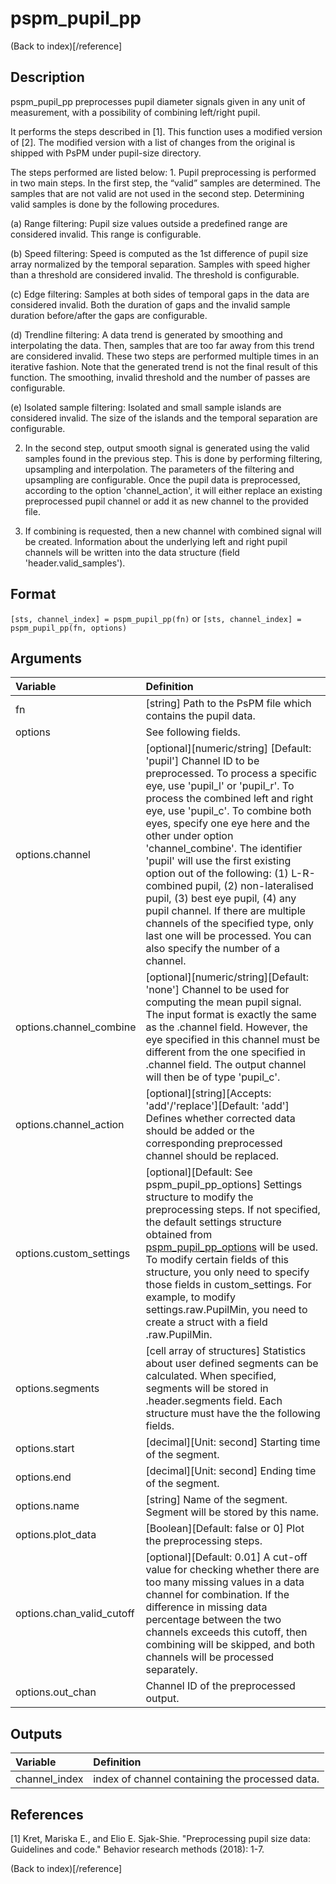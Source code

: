 # pspm_pupil_pp
(Back to index)[/reference]
## Description
pspm_pupil_pp preprocesses pupil diameter signals given in any unit of measurement, with a possibility of combining left/right pupil. 

It performs the steps described in [1]. This function uses a modified version of [2]. The modified version with a list of changes from the original is shipped with PsPM under pupil-size directory.

The steps performed are listed below: 1. Pupil preprocessing is performed in two main steps. In the first step, the “valid” samples are determined. The samples that are not valid are not used in the second step. Determining valid samples is done by the following procedures.

(a) Range filtering: Pupil size values outside a predefined range are considered invalid. This range is configurable.

(b) Speed filtering: Speed is computed as the 1st difference of pupil size array normalized by the temporal separation. Samples with speed higher than a threshold are considered invalid. The threshold is configurable.

(c) Edge filtering: Samples at both sides of temporal gaps in the data are considered invalid. Both the duration of gaps and the invalid sample duration before/after the gaps are configurable.

(d) Trendline filtering: A data trend is generated by smoothing and interpolating the data. Then, samples that are too far away from this trend are considered invalid. These two steps are performed multiple times in an iterative fashion. Note that the generated trend is not the final result of this function. The smoothing, invalid threshold and the number of passes are configurable.

(e) Isolated sample filtering: Isolated and small sample islands are considered invalid. The size of the islands and the temporal separation are configurable.

2. In the second step, output smooth signal is generated using the valid samples found in the previous step. This is done by performing filtering, upsampling and interpolation. The parameters of the filtering and upsampling are configurable. Once the pupil data is preprocessed, according to the option 'channel_action', it will either replace an existing preprocessed pupil channel or add it as new channel to the provided file.

3. If combining is requested, then a new channel with combined signal will be created. Information about the underlying left and right pupil channels will be written into the data structure (field 'header.valid_samples'). 

## Format
`[sts, channel_index] = pspm_pupil_pp(fn)` or
`[sts, channel_index] = pspm_pupil_pp(fn, options)`

## Arguments
| Variable | Definition |
|:--|:--|
| fn | [string] Path to the PsPM file which contains the pupil data. |
| options | See following fields. |
| options.channel | [optional][numeric/string] [Default: 'pupil'] Channel ID to be preprocessed. To process a specific eye, use 'pupil_l' or 'pupil_r'. To process the combined left and right eye, use 'pupil_c'. To combine both eyes, specify one eye here and the other under option 'channel_combine'. The identifier 'pupil' will use the first existing option out of the following: (1) L-R-combined pupil, (2) non-lateralised pupil, (3) best eye pupil, (4) any pupil channel. If there are multiple channels of the specified type, only last one will be processed. You can also specify the number of a channel. |
| options.channel_combine | [optional][numeric/string][Default: 'none'] Channel to be used for computing the mean pupil signal. The input format is exactly the same as the .channel field. However, the eye specified in this channel must be different from the one specified in .channel field. The output channel will then be of type 'pupil_c'. |
| options.channel_action | [optional][string][Accepts: 'add'/'replace'][Default: 'add'] Defines whether corrected data should be added or the corresponding preprocessed channel should be replaced. |
| options.custom_settings | [optional][Default: See pspm_pupil_pp_options] Settings structure to modify the preprocessing steps. If not specified, the default settings structure obtained from <a href="matlab:help pspm_pupil_pp_options">pspm_pupil_pp_options</a> will be used. To modify certain fields of this structure, you only need to specify those fields in custom_settings. For example, to modify settings.raw.PupilMin, you need to create a struct with a field .raw.PupilMin. |
| options.segments | [cell array of structures] Statistics about user defined segments can be calculated. When specified, segments will be stored in .header.segments field. Each structure must have the the following fields. |
| options.start | [decimal][Unit: second] Starting time of the segment. |
| options.end | [decimal][Unit: second] Ending time of the segment. |
| options.name | [string] Name of the segment. Segment will be stored by this name. |
| options.plot_data | [Boolean][Default: false or 0] Plot the preprocessing steps. |
| options.chan_valid_cutoff | [optional][Default: 0.01] A cut-off value for checking whether there are too many missing values in a data channel for combination. If the difference in missing data percentage between the two channels exceeds this cutoff, then combining will be skipped, and both channels will be processed separately. |
| options.out_chan | Channel ID of the preprocessed output. |
## Outputs
| Variable | Definition |
|:--|:--|
| channel_index | index of channel containing the processed data. |

## References
[1] Kret, Mariska E., and Elio E. Sjak-Shie. "Preprocessing pupil size data: Guidelines and code." Behavior research methods (2018): 1-7.


(Back to index)[/reference]
